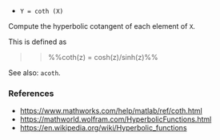 * `Y = coth (X)`

Compute the hyperbolic cotangent of each element of `X`.

This is defined as

>> %%coth(z) = cosh(z)/sinh(z)%%

See also: `acoth`.

### References

* https://www.mathworks.com/help/matlab/ref/coth.html
* https://mathworld.wolfram.com/HyperbolicFunctions.html
* https://en.wikipedia.org/wiki/Hyperbolic_functions
